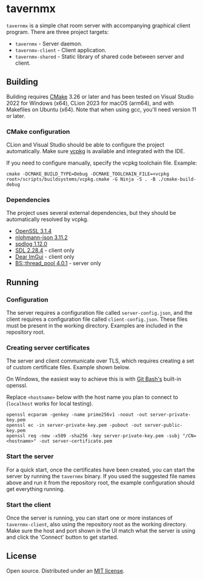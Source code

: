 # tavernmx

`tavernmx` is a simple chat room server with accompanying graphical client program. There are three project targets:

* `tavernmx` - Server daemon.
* `tavernmx-client` - Client application.
* `tavernmx-shared` - Static library of shared code between server and client.

## Building

Building requires [CMake](https://cmake.org/) 3.26 or later and has been tested on Visual Studio 2022 for Windows (x64), CLion 2023 for macOS (arm64), and with Makefiles on Ubuntu (x64). Note that when using gcc, you'll need version 11 or later.

### CMake configuration

CLion and Visual Studio should be able to configure the project automatically. Make sure [vcpkg](https://vcpkg.io/en/) is available and integrated with the IDE.

If you need to configure manually, specify the vcpkg toolchain file. Example:

```shell
cmake -DCMAKE_BUILD_TYPE=Debug -DCMAKE_TOOLCHAIN_FILE=<vcpkg root>/scripts/buildsystems/vcpkg.cmake -G Ninja -S . -B ./cmake-build-debug
```

### Dependencies

The project uses several external dependencies, but they should be automatically resolved by vcpkg.

* [OpenSSL 3.1.4](https://www.openssl.org/)
* [nlohmann-json 3.11.2](https://json.nlohmann.me/)
* [spdlog 1.12.0](https://github.com/gabime/spdlog)
* [SDL 2.28.4](https://www.libsdl.org/) - client only
* [Dear ImGui](https://github.com/ocornut/imgui) - client only
* [BS::thread_pool 4.0.1](https://github.com/bshoshany/thread-pool) - server only

## Running

### Configuration

The server requires a configuration file called `server-config.json`, and the client requires a configuration file called `client-config.json`. These files must be present in the working directory. Examples are included in the repository root.

### Creating server certificates

The server and client communicate over TLS, which requires creating a set of custom certificate files. Example shown below.

On Windows, the easiest way to achieve this is with [Git Bash's](https://gitforwindows.org/) built-in openssl.

Replace `<hostname>` below with the host name you plan to connect to (`localhost` works for local testing).

```shell
openssl ecparam -genkey -name prime256v1 -noout -out server-private-key.pem
openssl ec -in server-private-key.pem -pubout -out server-public-key.pem
openssl req -new -x509 -sha256 -key server-private-key.pem -subj "/CN=<hostname>" -out server-certificate.pem
```

### Start the server

For a quick start, once the certificates have been created, you can start the server by running the `tavernmx` binary. If you used the suggested file names above and run it from the repository root, the example configuration should get everything running.

### Start the client

Once the server is running, you can start one or more instances of `tavernmx-client`, also using the repository root as the working directory. Make sure the host and port shown in the UI match what the server is using and click the 'Connect' button to get started.

## License

Open source. Distributed under an [MIT license](LICENSE.md).
